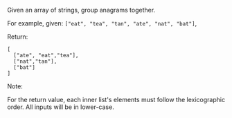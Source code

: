 Given an array of strings, group anagrams together.

For example, given: `["eat", "tea", "tan", "ate", "nat", "bat"]`,

Return:
```
[
  ["ate", "eat","tea"],
  ["nat","tan"],
  ["bat"]
]
```
Note:

For the return value, each inner list's elements must follow the lexicographic order. All inputs will be in lower-case.
